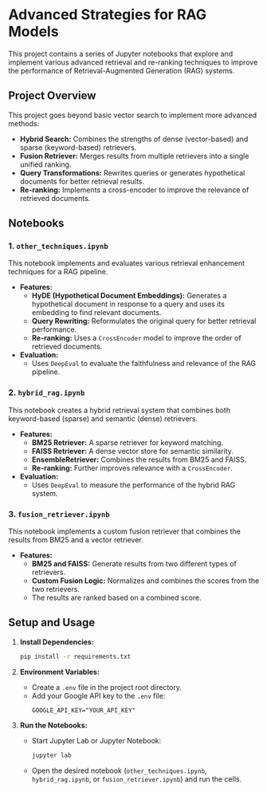 # Advanced Strategies for RAG Models

This project contains a series of Jupyter notebooks that explore and implement various advanced retrieval and re-ranking techniques to improve the performance of Retrieval-Augmented Generation (RAG) systems.

## Project Overview

This project goes beyond basic vector search to implement more advanced methods:

- **Hybrid Search:** Combines the strengths of dense (vector-based) and sparse (keyword-based) retrievers.
- **Fusion Retriever:** Merges results from multiple retrievers into a single unified ranking.
- **Query Transformations:** Rewrites queries or generates hypothetical documents for better retrieval results.
- **Re-ranking:** Implements a cross-encoder to improve the relevance of retrieved documents.

## Notebooks

### 1. `other_techniques.ipynb`

This notebook implements and evaluates various retrieval enhancement techniques for a RAG pipeline.

- **Features:**
    - **HyDE (Hypothetical Document Embeddings):** Generates a hypothetical document in response to a query and uses its embedding to find relevant documents.
    - **Query Rewriting:** Reformulates the original query for better retrieval performance.
    - **Re-ranking:** Uses a `CrossEncoder` model to improve the order of retrieved documents.
- **Evaluation:**
    - Uses `DeepEval` to evaluate the faithfulness and relevance of the RAG pipeline.

### 2. `hybrid_rag.ipynb`

This notebook creates a hybrid retrieval system that combines both keyword-based (sparse) and semantic (dense) retrievers.

- **Features:**
    - **BM25 Retriever:** A sparse retriever for keyword matching.
    - **FAISS Retriever:** A dense vector store for semantic similarity.
    - **EnsembleRetriever:** Combines the results from BM25 and FAISS.
    - **Re-ranking:** Further improves relevance with a `CrossEncoder`.
- **Evaluation:**
    - Uses `DeepEval` to measure the performance of the hybrid RAG system.

### 3. `fusion_retriever.ipynb`

This notebook implements a custom fusion retriever that combines the results from BM25 and a vector retriever.

- **Features:**
    - **BM25 and FAISS:** Generate results from two different types of retrievers.
    - **Custom Fusion Logic:** Normalizes and combines the scores from the two retrievers.
    - The results are ranked based on a combined score.

## Setup and Usage

1.  **Install Dependencies:**
    ```bash
    pip install -r requirements.txt
    ```

2.  **Environment Variables:**
    - Create a `.env` file in the project root directory.
    - Add your Google API key to the `.env` file:
        ```
        GOOGLE_API_KEY="YOUR_API_KEY"
        ```

3.  **Run the Notebooks:**
    - Start Jupyter Lab or Jupyter Notebook:
        ```bash
        jupyter lab
        ```
    - Open the desired notebook (`other_techniques.ipynb`, `hybrid_rag.ipynb`, or `fusion_retriever.ipynb`) and run the cells.